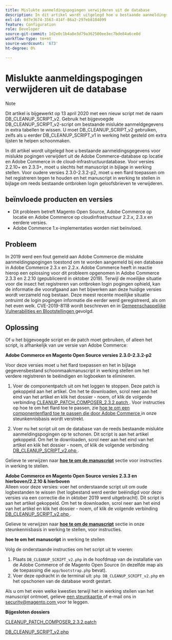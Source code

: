 ```yaml
---
title: Mislukte aanmeldingspogingen verwijderen uit de database
description: In dit artikel wordt uitgelegd hoe u bestaande aanmeldingsgegevens voor mislukte pogingen verwijdert uit de Adobe Commerce-database op locatie en Adobe Commerce in de cloud-infrastructuurdatabase. Voor versies 2.2.10+ en 2.3.3+, moet u slechts het manuscript in bijlage in werking stellen. Voor oudere versies 2.3.0-2.3.2-p2, moet u een flard toepassen om het registreren tegen te houden en het manuscript in werking te stellen in bijlage om reeds bestaande ontbroken login geloofsbrieven te verwijderen.
exl-id: 0d7e3674-3563-414f-86a2-297eb8104099
feature: Configuration
role: Developer
source-git-commit: 1d2e0c1b4a8e3d79a362500ee3ec7bde84a6ce0d
workflow-type: tm+mt
source-wordcount: '673'
ht-degree: 0%

---
```


# Mislukte aanmeldingspogingen verwijderen uit de database

>[!NOTE]
>
>Dit artikel is bijgewerkt op 13 april 2020 met een nieuw script met de naam DB\_CLEANUP\_SCRIPT\_v2. Gebruik het bijgevoegde DB\_CLEANUP\_SCRIPT\_v2-script om bestaande mislukte aanmeldgegevens in extra tabellen te wissen. U moet DB\_CLEANUP\_SCRIPT\_v2 gebruiken, zelfs als u eerder DB\_CLEANUP\_SCRIPT\_v1 in werking hebt gesteld om extra lijsten te helpen schoonmaken.

In dit artikel wordt uitgelegd hoe u bestaande aanmeldingsgegevens voor mislukte pogingen verwijdert uit de Adobe Commerce-database op locatie en Adobe Commerce in de cloud-infrastructuurdatabase. Voor versies 2.2.10+ en 2.3.3+, moet u slechts het manuscript in bijlage in werking stellen. Voor oudere versies 2.3.0-2.3.2-p2, moet u een flard toepassen om het registreren tegen te houden en het manuscript in werking te stellen in bijlage om reeds bestaande ontbroken login geloofsbrieven te verwijderen.

## **beïnvloede producten en versies**

* Dit probleem betreft Magento Open Source, Adobe Commerce op locatie en Adobe Commerce op cloudinfrastructuur 2.2.x, 2.3.x en eerdere versies.
* Adobe Commerce 1.x-implementaties worden niet beïnvloed.

## Probleem

In 2019 werd een fout gemeld aan Adobe Commerce die mislukte aanmeldingspogingen toestond om te worden aangemeld bij een database in Adobe Commerce 2.3.x en 2.2.x. Adobe Commerce heeft in reactie hierop een oplossing voor dit probleem opgenomen in Adobe Commerce 2.3.3 en 2.2.10 (gepubliceerd in oktober 2019). Terwijl de moeilijke situatie voor die insect het registreren van ontbroken login pogingen ophield, kan de informatie die voorafgaand aan het bijwerken aan deze huidige versies wordt verzameld nog bestaan. Deze meest recente moeilijke situatie ontruimt de login pogingen informatie die eerder werd geregistreerd, als om het even welk.   CVE-2019-8118 wordt beschreven en in [ Gemeenschappelijke Vulnerabilities en Blootstellingen ](https://cve.mitre.org/cgi-bin/cvename.cgi?name=CVE-2019-8118) gevolgd.

## Oplossing

Of u het bijgevoegde script en de patch moet gebruiken, of alleen het script, is afhankelijk van uw versie van Adobe Commerce:

**Adobe Commerce en Magento Open Source versies 2.3.0-2.3.2-p2**

Voor deze versies moet u het flard toepassen en het in bijlage gegevensbestand schoonmaakmanuscript in werking stellen om het verdere registreren te beëindigen en logboeken te elimineren.

1. Voer de componentpatch uit om het loggen te stoppen. Deze patch is gekoppeld aan het artikel. Om het te downloaden, scrol neer aan het eind van het artikel en klik het dossier - noem, of klik de volgende verbinding [ CLEANUP\_PATCH\_COMPOSER\_2.3.2.patch ](assets/CLEANUP_PATCH_COMPOSER_2.3.2.patch.zip). Voor instructies op hoe te om het flard toe te passen, zie [ hoe te om een componentenflard toe te passen die door Adobe Commerce ](/help/how-to/general/how-to-apply-a-composer-patch-provided-by-magento.md) in onze steunkennisbasis wordt verstrekt.

1. Voer nu het script uit om de database van de reeds bestaande mislukte aanmeldingspogingen op te schonen. Dit script is aan het artikel gekoppeld. Om het te downloaden, scrol neer aan het eind van het artikel en klik het dossier - noem, of klik de volgende verbinding [ DB\_CLEANUP\_SCRIPT\_v2.php ](assets/DB_CLEANUP_SCRIPT_v2.php.zip).

Gelieve te verwijzen naar [**hoe te om de manuscript**](/help/troubleshooting/known-issues-patches-attached/remove-failed-login-attempts-from-the-database.md#run_script) sectie voor instructies in werking te stellen.

**Adobe Commerce en Magento Open Source versies 2.3.3 en hierboven/2.2.10 &amp; hierboven**<br>
Alleen voor deze versies: voer het onderstaande script uit om oude logbestanden te wissen (het logbestand werd eerder beëindigd voor deze versies via een correctie die in oktober 2019 werd uitgebracht). Dit script is aan het artikel gekoppeld. Om het te downloaden, scrol neer aan het eind van het artikel en klik het dossier - noem, of klik de volgende verbinding [ DB\_CLEANUP\_SCRIPT\_v2.php ](assets/DB_CLEANUP_SCRIPT_v2.php.zip).

Gelieve te verwijzen naar [**hoe te om de manuscript**](/help/troubleshooting/known-issues-patches-attached/remove-failed-login-attempts-from-the-database.md#run_script) sectie in onze steunkennisbasis in werking te stellen, voor instructies.

**hoe te om het manuscript** in werking te stellen

Volg de onderstaande instructies om het script uit te voeren:

1. Plaats `DB_CLEANUP_SCRIPT_v2.php` in de hoofdmap van de installatie van de Adobe Commerce of de Magento Open Source (in dezelfde map als de toepassing die `app/bootstrap.php` bevat).
1. Voer deze opdracht in de terminal uit: `php DB_CLEANUP_SCRIPT_v2.php` en het opschonen van de database wordt gestart.

Als u om het even welke kwesties terwijl het in werking stellen van het manuscript ontmoet, gelieve [ een steunkaartje ](/help/help-center-guide/help-center/magento-help-center-user-guide.md#submit-ticket) of e-mail ons in [ security@magento.com ](mailto:security@magento.com) voor te leggen.

**Bijgesloten dossiers**

[CLEANUP\_PATCH\_COMPOSER\_2.3.2.patch](assets/CLEANUP_PATCH_COMPOSER_2.3.2.patch.zip)

[DB\_CLEANUP\_SCRIPT\_v2.php](assets/DB_CLEANUP_SCRIPT_v2.php.zip)
